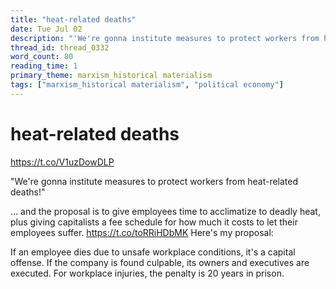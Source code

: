 ```yaml
---
title: "heat-related deaths"
date: Tue Jul 02
description: "'We're gonna institute measures to protect workers from heat-related deaths!' ... and the proposal is to give employees time to acclimatize to deadly heat,..."
thread_id: thread_0332
word_count: 80
reading_time: 1
primary_theme: marxism_historical materialism
tags: ["marxism_historical materialism", "political economy"]
---
```


# heat-related deaths

https://t.co/V1uzDowDLP

"We're gonna institute measures to protect workers from heat-related deaths!"

... and the proposal is to give employees time to acclimatize to deadly heat, plus giving capitalists a fee schedule for how much it costs to let their employees suffer. https://t.co/toRRiHDbMK Here's my proposal:

If an employee dies due to unsafe workplace conditions, it's a capital offense. If the company is found culpable, its owners and executives are executed. For workplace injuries, the penalty is 20 years in prison.